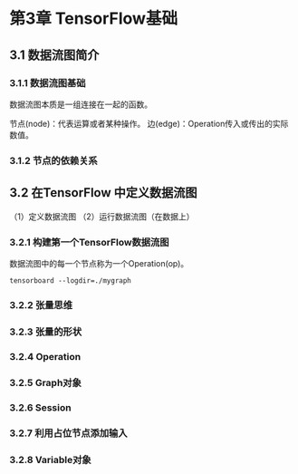 # 第3章 TensorFlow基础

## 3.1 数据流图简介

### 3.1.1 数据流图基础
数据流图本质是一组连接在一起的函数。

节点(node)：代表运算或者某种操作。
边(edge)：Operation传入或传出的实际数值。

### 3.1.2 节点的依赖关系

## 3.2 在TensorFlow 中定义数据流图
（1）定义数据流图
（2）运行数据流图（在数据上）

### 3.2.1 构建第一个TensorFlow数据流图
数据流图中的每一个节点称为一个Operation(op)。

```
tensorboard --logdir=./mygraph
```


### 3.2.2 张量思维
### 3.2.3 张量的形状
### 3.2.4 Operation
### 3.2.5 Graph对象
### 3.2.6 Session
### 3.2.7 利用占位节点添加输入
### 3.2.8 Variable对象




